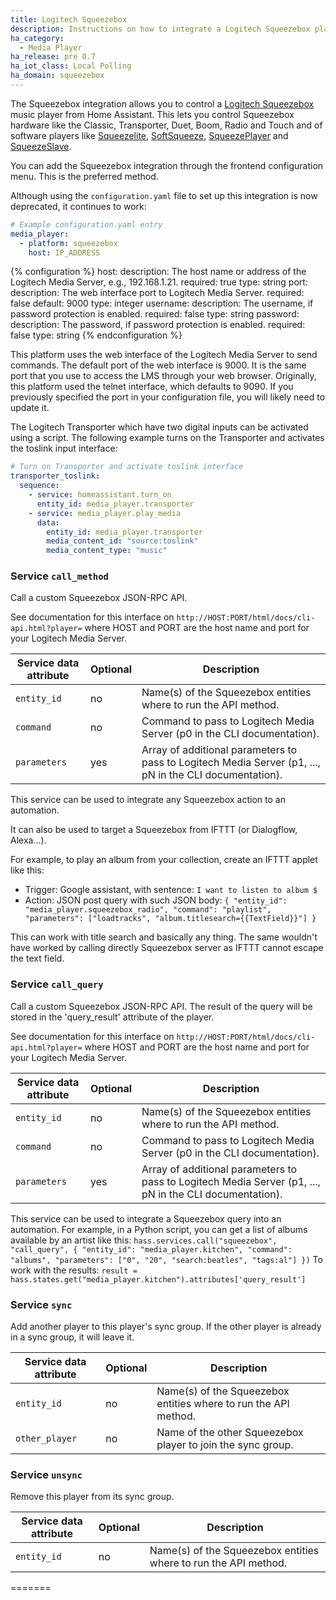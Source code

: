```yaml
---
title: Logitech Squeezebox
description: Instructions on how to integrate a Logitech Squeezebox player into Home Assistant.
ha_category:
  - Media Player
ha_release: pre 0.7
ha_iot_class: Local Polling
ha_domain: squeezebox
---
```


The Squeezebox integration allows you to control a [Logitech Squeezebox](https://en.wikipedia.org/wiki/Squeezebox_%28network_music_player%29) music player from Home Assistant. This lets you control Squeezebox hardware like the Classic, Transporter, Duet, Boom, Radio and Touch and of software players like [Squeezelite](https://github.com/ralph-irving/squeezelite), [SoftSqueeze](http://softsqueeze.sourceforge.net/), [SqueezePlayer](https://play.google.com/store/apps/details?id=de.bluegaspode.squeezeplayer) and [SqueezeSlave](https://forums.slimdevices.com/showthread.php?93607-ANNOUNCE-Squeezeslave-1-2-released).

You can add the Squeezebox integration through the frontend configuration menu. This is the preferred method.

Although using the `configuration.yaml` file to set up this integration is now deprecated, it continues to work:

```yaml
# Example configuration.yaml entry
media_player:
  - platform: squeezebox
    host: IP_ADDRESS
```

{% configuration %}
host:
  description: The host name or address of the Logitech Media Server, e.g., 192.168.1.21.
  required: true
  type: string
port:
  description: The web interface port to Logitech Media Server.
  required: false
  default: 9000
  type: integer
username:
  description: The username, if password protection is enabled.
  required: false
  type: string
password:
  description: The password, if password protection is enabled.
  required: false
  type: string
{% endconfiguration %}

<div class='note'>
This platform uses the web interface of the Logitech Media Server to send commands. The default port of the web interface is 9000. It is the same port that you use to access the LMS through your web browser. Originally, this platform used the telnet interface, which defaults to 9090. If you previously specified the port in your configuration file, you will likely need to update it.
</div>

The Logitech Transporter which have two digital inputs can be activated using a script. The following example turns on the Transporter and activates the toslink input interface:

```yaml
# Turn on Transporter and activate toslink interface
transporter_toslink:
  sequence:
    - service: homeassistant.turn_on
      entity_id: media_player.transporter
    - service: media_player.play_media
      data:
        entity_id: media_player.transporter
        media_content_id: "source:toslink"
        media_content_type: "music"
```

### Service `call_method`

Call a custom Squeezebox JSON-RPC API.

See documentation for this interface on `http://HOST:PORT/html/docs/cli-api.html?player=` where HOST and PORT are the host name and port for your Logitech Media Server.

| Service data attribute | Optional | Description |
| ---------------------- | -------- | ----------- |
| `entity_id` | no | Name(s) of the Squeezebox entities where to run the API method.
| `command` | no | Command to pass to Logitech Media Server (p0 in the CLI documentation).
| `parameters` | yes | Array of additional parameters to pass to Logitech Media Server (p1, ..., pN in the CLI documentation).

This service can be used to integrate any Squeezebox action to an automation.

It can also be used to target a Squeezebox from IFTTT (or Dialogflow, Alexa...).

For example, to play an album from your collection, create an IFTTT applet like this:

- Trigger: Google assistant, with sentence: `I want to listen to album $`
- Action: JSON post query with such JSON body:
`{ "entity_id": "media_player.squeezebox_radio", "command": "playlist", "parameters": ["loadtracks", "album.titlesearch={{TextField}}"] }`

This can work with title search and basically any thing. The same wouldn't have worked by calling directly Squeezebox server as IFTTT cannot escape the text field.

### Service `call_query`

Call a custom Squeezebox JSON-RPC API. The result of the query will be stored in the 'query_result' attribute of the player.

See documentation for this interface on `http://HOST:PORT/html/docs/cli-api.html?player=` where HOST and PORT are the host name and port for your Logitech Media Server.

| Service data attribute | Optional | Description |
| ---------------------- | -------- | ----------- |
| `entity_id` | no | Name(s) of the Squeezebox entities where to run the API method.
| `command` | no | Command to pass to Logitech Media Server (p0 in the CLI documentation).
| `parameters` | yes | Array of additional parameters to pass to Logitech Media Server (p1, ..., pN in the CLI documentation).

This service can be used to integrate a Squeezebox query into an automation. For example, in a Python script, you can get a list of albums available by an artist like this:
`hass.services.call("squeezebox", "call_query", { "entity_id": "media_player.kitchen", "command": "albums", "parameters": ["0", "20", "search:beatles", "tags:al"] })`
To work with the results:
`result = hass.states.get("media_player.kitchen").attributes['query_result']`

### Service `sync`

Add another player to this player's sync group. If the other player is already in a sync group, it will leave it.

| Service data attribute | Optional | Description |
| ---------------------- | -------- | ----------- |
| `entity_id` | no | Name(s) of the Squeezebox entities where to run the API method.
| `other_player` | no | Name of the other Squeezebox player to join the sync group.

### Service `unsync`

Remove this player from its sync group.

| Service data attribute | Optional | Description |
| ---------------------- | -------- | ----------- |
| `entity_id` | no | Name(s) of the Squeezebox entities where to run the API method.
=======
